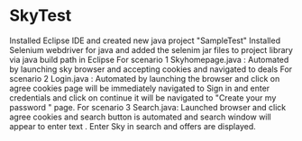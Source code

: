 # SkyTest
Installed Eclipse IDE and created new java project "SampleTest"
Installed Selenium webdriver for java and added the selenim jar files to project library via java build path in Eclipse
For scenario 1 Skyhomepage.java : Automated by launching sky browser and accepting cookies and  navigated to deals 
For scenario 2 Login.java : Automated by launching the browser and click on agree cookies page will be immediately navigated to Sign in and enter credentials and click on continue it will be navigated to "Create your my password " page.
For scenario 3 Search.java: Launched browser and click agree cookies and search button is automated and search window will appear to enter text . Enter Sky in search and offers are displayed.
